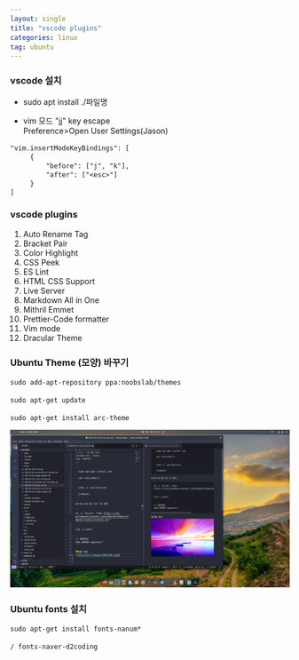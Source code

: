```yaml
---
layout: single
title: "vscode plugins"
categories: linux
tag: ubuntu
---
```

### vscode 설치
- sudo apt install ./파일명

- vim 모드 "jj" key escape   
    Preference>Open User Settings(Jason)   

```
"vim.insertModeKeyBindings": [
     {
         "before": ["j", "k"],
         "after": ["<esc>"]
     }
]
```

### vscode plugins

1. Auto Rename Tag
2. Bracket Pair
3. Color Highlight
4. CSS Peek
5. ES Lint
6. HTML CSS Support
7. Live Server
8. Markdown All in One
9. Mithril Emmet
10. Prettier-Code formatter
11. Vim mode
12. Dracular Theme

### Ubuntu Theme (모양) 바꾸기

```
sudo add-apt-repository ppa:noobslab/themes

sudo apt-get update

sudo apt-get install arc-theme
```
![](/assets/images/theme.png)



### Ubuntu fonts 설치

```
sudo apt-get install fonts-nanum*

/ fonts-naver-d2coding
```



